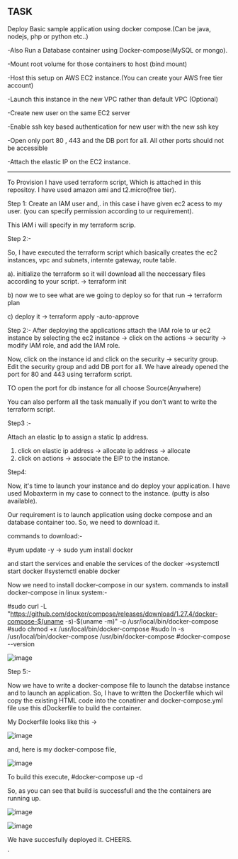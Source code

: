 <h2> TASK </h2>

Deploy Basic sample application using docker compose.(Can be java, nodejs, php or python etc..)</p>
-Also Run a Database container using Docker-compose(MySQL or mongo).</p>
-Mount root volume for those containers to host (bind mount)</p>
-Host this setup on AWS EC2 instance.(You can create your AWS free tier account)</p>
-Launch this instance in the new VPC rather than default VPC (Optional)</p>
-Create new user on the same EC2 server</p>
-Enable ssh key based authentication for new user with the new ssh key</p>
-Open only port 80 , 443 and the DB port for all. All other ports should not be accessible</p>
-Attach the elastic IP on the EC2 instance.</p>

-----------------------------------

To Provision I have used terraform script, Which is attached in this repositoy.
I have used amazon ami and t2.micro(free tier).

Step 1: 
 Create an IAM user and,. in this case i have given ec2  acess to my user. (you can specify permission according to ur requirement).
 
 This IAM i will specify in my terraform scrip.

Step 2:-

So, I have executed the terraform script which basically creates the ec2 instances, vpc and subnets, internte gateway, route table.

a). initialize the terraform so it will download all the neccessary files according to your script.
-> terraform init

b) now we to see what are we going to deploy so for that run
-> terraform plan

c) deploy it
-> terraform apply -auto-approve

Step 2:-
After deploying the  applications attach the IAM role to ur ec2 instance by  selecting the ec2 instance -> click on the actions -> security -> modify IAM role, and add the IAM role.

Now,  click on the instance id and click on the security -> security group.
Edit the security group and add  DB port for all. We have already opened the port for 80 and 443 using terraform script.

TO open the port for db instance for all choose Source(Anywhere)

You can also perform all the task manually if you don't want to write the terraform script.

Step3 :-

Attach an elastic Ip to assign a static Ip address. 
1. click on elastic ip address -> allocate ip address -> allocate
2. click on actions -> associate the EIP to the instance.



Step4:

Now, it's time to launch your instance and do deploy  your  application. I have used Mobaxterm in my case to connect to the instance. (putty is also available).

Our requirement is to launch application using docke compose and an database container too. So, we need to download it. 

commands to download:-

#yum update -y
-> sudo yum install docker

and start the services  and enable the services of the docker
->systemctl start docker
#systemctl enable docker

Now we need to install docker-compose in our system.
commands to install docker-compose in linux system:-

#sudo curl -L "https://github.com/docker/compose/releases/download/1.27.4/docker-compose-$(uname -s)-$(uname -m)" -o /usr/local/bin/docker-compose
#sudo chmod +x /usr/local/bin/docker-compose
#sudo ln -s /usr/local/bin/docker-compose /usr/bin/docker-compose
#docker-compose --version

![image](https://user-images.githubusercontent.com/46579657/99657833-abb8d980-2a84-11eb-91b2-c00af511c843.png)

Step 5:-

Now we have to write a docker-compose file to launch  the databse instance and to launch an application.
So, I have to written the Dockerfile which wil copy the existing HTML code into the conatiner and docker-compose.yml file use this dDockerfile to build the container.

My Dockerfile looks like this ->

![image](https://user-images.githubusercontent.com/46579657/99658639-c93a7300-2a85-11eb-9722-433fed308af2.png)

and, here is my docker-compose file,

![image](https://user-images.githubusercontent.com/46579657/99659077-58e02180-2a86-11eb-95c9-4ad41141103a.png)


To build this execute,
#docker-compose up -d 

So, as you  can see that build is successfull and the the containers are running up.

![image](https://user-images.githubusercontent.com/46579657/99659429-defc6800-2a86-11eb-9aeb-43c500ff0ab0.png)

![image](https://user-images.githubusercontent.com/46579657/99659524-fb98a000-2a86-11eb-99e3-87790b496669.png)


We have succesfully deployed it. CHEERS.


  

























































































`
